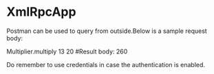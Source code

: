 # XmlRpcApp
Postman can be used to query from outside.Below is a sample request body:
<?xml version="1.0"?>
<methodCall>
   <methodName>Multiplier.multiply</methodName>
      <params>
         <param>
            <value><int>13</int></value>
             <value><int>20</int></value>
         </param>
      </params>
</methodCall>
#Result body:
<?xml version="1.0" encoding="UTF-8"?>
<methodResponse xmlns:ex="http://ws.apache.org/xmlrpc/namespaces/extensions">
    <params>
        <param>
            <value>
                <i4>260</i4>
            </value>
        </param>
    </params>
</methodResponse>

Do remember to use credentials in case the authentication is enabled.
